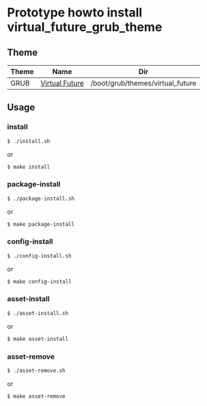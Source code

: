 
# Prototype howto install virtual_future_grub_theme

## Theme

| Theme | Name | Dir |
| --- | --- | --- |
| GRUB | [Virtual Future](https://gitlab.com/deck451/virtual_future_grub_theme) | /boot/grub/themes/virtual_future |




## Usage

### install

``` sh
$ ./install.sh
```

or

``` sh
$ make install
```


### package-install

``` sh
$ ./package-install.sh
```

or

``` sh
$ make package-install
```


### config-install

``` sh
$ ./config-install.sh
```

or

``` sh
$ make config-install
```


### asset-install

``` sh
$ ./asset-install.sh
```

or

``` sh
$ make asset-install
```


### asset-remove

``` sh
$ ./asset-remove.sh
```

or

``` sh
$ make asset-remove
```
